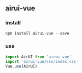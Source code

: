 ## airui-vue

### install

```js
npm install airui-vue --save
```


### use

```js
import AirUI from 'airui-vue'
import 'airui-vue/css/index.css'
Vue.use(AirUI)
```
